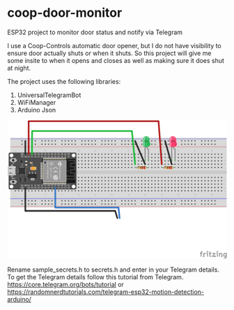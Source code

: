 # coop-door-monitor
ESP32 project to monitor door status and notify via Telegram

I use a Coop-Controls automatic door opener, but I do not have visibility to ensure door actually shuts or when it shuts. So this project will give me some insite to when it opens and closes as well as making sure it does shut at night.

The project uses the following libraries:

1. UniversalTelegramBot
2. WiFiManager
3. Arduino Json

![alt text](src/coop-door-monitor_bb.svg "Wiring")

Rename sample_secrets.h to secrets.h and enter in your Telegram details. To get the Telegram details follow this tutorial from Telegram.
https://core.telegram.org/bots/tutorial
or
https://randomnerdtutorials.com/telegram-esp32-motion-detection-arduino/


